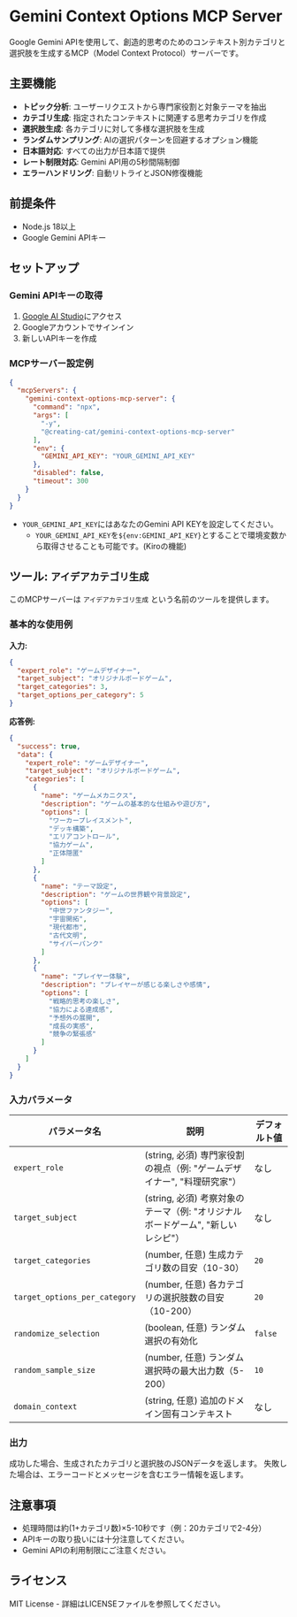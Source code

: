 # Gemini Context Options MCP Server

Google Gemini APIを使用して、創造的思考のためのコンテキスト別カテゴリと選択肢を生成するMCP（Model Context Protocol）サーバーです。

## 主要機能

- **トピック分析**: ユーザーリクエストから専門家役割と対象テーマを抽出
- **カテゴリ生成**: 指定されたコンテキストに関連する思考カテゴリを作成
- **選択肢生成**: 各カテゴリに対して多様な選択肢を生成
- **ランダムサンプリング**: AIの選択パターンを回避するオプション機能
- **日本語対応**: すべての出力が日本語で提供
- **レート制限対応**: Gemini API用の5秒間隔制御
- **エラーハンドリング**: 自動リトライとJSON修復機能

## 前提条件

- Node.js 18以上
- Google Gemini APIキー

## セットアップ

### Gemini APIキーの取得

1. [Google AI Studio](https://aistudio.google.com/)にアクセス
2. Googleアカウントでサインイン
3. 新しいAPIキーを作成

### MCPサーバー設定例

```json
{
  "mcpServers": {
    "gemini-context-options-mcp-server": {
      "command": "npx",
      "args": [
        "-y",
        "@creating-cat/gemini-context-options-mcp-server"
      ],
      "env": {
        "GEMINI_API_KEY": "YOUR_GEMINI_API_KEY"
      },
      "disabled": false,
      "timeout": 300
    }
  }
}
```

* `YOUR_GEMINI_API_KEY`にはあなたのGemini API KEYを設定してください。
  * `YOUR_GEMINI_API_KEY`を`${env:GEMINI_API_KEY}`とすることで環境変数から取得させることも可能です。(Kiroの機能)

## ツール: `アイデアカテゴリ生成`

このMCPサーバーは `アイデアカテゴリ生成` という名前のツールを提供します。

### 基本的な使用例

**入力:**
```json
{
  "expert_role": "ゲームデザイナー",
  "target_subject": "オリジナルボードゲーム",
  "target_categories": 3,
  "target_options_per_category": 5
}
```

**応答例:**
```json
{
  "success": true,
  "data": {
    "expert_role": "ゲームデザイナー",
    "target_subject": "オリジナルボードゲーム",
    "categories": [
      {
        "name": "ゲームメカニクス",
        "description": "ゲームの基本的な仕組みや遊び方",
        "options": [
          "ワーカープレイスメント",
          "デッキ構築",
          "エリアコントロール",
          "協力ゲーム",
          "正体隠匿"
        ]
      },
      {
        "name": "テーマ設定",
        "description": "ゲームの世界観や背景設定",
        "options": [
          "中世ファンタジー",
          "宇宙開拓",
          "現代都市",
          "古代文明",
          "サイバーパンク"
        ]
      },
      {
        "name": "プレイヤー体験",
        "description": "プレイヤーが感じる楽しさや感情",
        "options": [
          "戦略的思考の楽しさ",
          "協力による達成感",
          "予想外の展開",
          "成長の実感",
          "競争の緊張感"
        ]
      }
    ]
  }
}
```

### 入力パラメータ

| パラメータ名 | 説明 | デフォルト値 |
| ------------ | ---- | ------------ |
| `expert_role` | (string, 必須) 専門家役割の視点（例: "ゲームデザイナー", "料理研究家"） | なし |
| `target_subject` | (string, 必須) 考察対象のテーマ（例: "オリジナルボードゲーム", "新しいレシピ"） | なし |
| `target_categories` | (number, 任意) 生成カテゴリ数の目安（10-30） | `20` |
| `target_options_per_category` | (number, 任意) 各カテゴリの選択肢数の目安（10-200） | `20` |
| `randomize_selection` | (boolean, 任意) ランダム選択の有効化 | `false` |
| `random_sample_size` | (number, 任意) ランダム選択時の最大出力数（5-200） | `10` |
| `domain_context` | (string, 任意) 追加のドメイン固有コンテキスト | なし |

### 出力

成功した場合、生成されたカテゴリと選択肢のJSONデータを返します。
失敗した場合は、エラーコードとメッセージを含むエラー情報を返します。

## 注意事項

* 処理時間は約(1+カテゴリ数)×5-10秒です（例：20カテゴリで2-4分）
* APIキーの取り扱いには十分注意してください。
* Gemini APIの利用制限にご注意ください。

## ライセンス

MIT License - 詳細はLICENSEファイルを参照してください。

